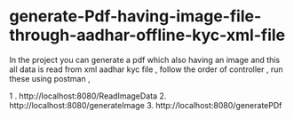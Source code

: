 # generate-Pdf-having-image-file-through-aadhar-offline-kyc-xml-file
In the project you can generate a pdf which also having an image and this all data is read from xml aadhar kyc file , follow the order of controller  , run these using postman , 


1 .    http://localhost:8080/ReadImageData 
2.       http://localhost:8080/generateImage
3.       http://localhost:8080/generatePDf


